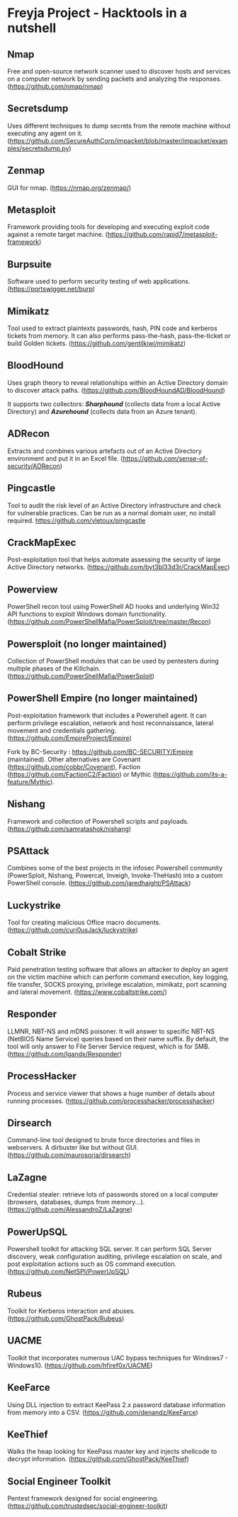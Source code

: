 # Freyja Project - Hacktools in a nutshell

## Nmap

Free and open-source network scanner used to discover hosts and services on a computer network by sending packets and analyzing the responses. (https://github.com/nmap/nmap)

## Secretsdump

Uses different techniques to dump secrets from the remote machine without executing any agent on it. (https://github.com/SecureAuthCorp/impacket/blob/master/impacket/examples/secretsdump.py)

## Zenmap

GUI for nmap. (https://nmap.org/zenmap/)

## Metasploit

Framework providing tools for developing and executing exploit code against a remote target machine. (https://github.com/rapid7/metasploit-framework)

## Burpsuite

Software used to perform security testing of web applications. (https://portswigger.net/burp)

## Mimikatz

Tool used to extract plaintexts passwords, hash, PIN code and kerberos tickets from memory. It can also performs pass-the-hash, pass-the-ticket or build Golden tickets. (https://github.com/gentilkiwi/mimikatz)

## BloodHound

Uses graph theory to reveal relationships within an Active Directory domain to discover attack paths. (https://github.com/BloodHoundAD/BloodHound)

It supports two collectors: ***Sharphound*** (collects data from a local Active Directory) and ***Azurehound*** (collects data from an Azure tenant).

## ADRecon

Extracts and combines various artefacts out of an Active Directory environment and put it in an Excel file. (https://github.com/sense-of-security/ADRecon)

## Pingcastle

Tool to audit the risk level of an Active Directory infrastructure and check for vulnerable practices. Can be run as a normal domain user, no install required. https://github.com/vletoux/pingcastle

## CrackMapExec

Post-exploitation tool that helps automate assessing the security of large Active Directory networks. (https://github.com/byt3bl33d3r/CrackMapExec)

## Powerview

PowerShell recon tool using PowerShell AD hooks and underlying Win32 API functions to exploit Windows domain functionality. (https://github.com/PowerShellMafia/PowerSploit/tree/master/Recon)

## Powersploit (no longer maintained)

Collection of PowerShell modules that can be used by pentesters during multiple phases of the Killchain. (https://github.com/PowerShellMafia/PowerSploit)

## PowerShell Empire (no longer maintained)

Post-exploitation framework that includes a Powershell agent. It can perform privilege escalation, network and host reconnaissance, lateral movement and credentials gathering. (https://github.com/EmpireProject/Empire)

Fork by BC-Security : https://github.com/BC-SECURITY/Empire (maintained). Other alternatives are Covenant (https://github.com/cobbr/Covenant), Faction (https://github.com/FactionC2/Faction) or Mythic (https://github.com/its-a-feature/Mythic).

## Nishang

Framework and collection of Powershell scripts and payloads. (https://github.com/samratashok/nishang)

## PSAttack

Combines some of the best projects in the infosec Powershell community (PowerSploit, Nishang, Powercat, Inveigh, Invoke-TheHash) into a custom PowerShell console. (https://github.com/jaredhaight/PSAttack)

## Luckystrike

Tool for creating malicious Office macro documents. (https://github.com/curi0usJack/luckystrike)

## Cobalt Strike

Paid penetration testing software that allows an attacker to deploy an agent on the victim machine which can perform command execution, key logging, file transfer, SOCKS proxying, privilege escalation, mimikatz, port scanning and lateral movement. (https://www.cobaltstrike.com/)

## Responder

LLMNR, NBT-NS and mDNS poisoner. It will answer to specific NBT-NS (NetBIOS Name Service) queries based on their name suffix. By default, the tool will only answer to File Server Service request, which is for SMB. (https://github.com/lgandx/Responder)

## ProcessHacker

Process and service viewer that shows a huge number of details about running processes. (https://github.com/processhacker/processhacker)

## Dirsearch

Command-line tool designed to brute force directories and files in webservers. A dirbuster like but without GUI. (https://github.com/maurosoria/dirsearch)

## LaZagne

Credential stealer: retrieve lots of passwords stored on a local computer (browsers, databases, dumps from memory...). (https://github.com/AlessandroZ/LaZagne)

## PowerUpSQL

Powershell toolkit for attacking SQL server. It can perform SQL Server discovery, weak configuration auditing, privilege escalation on scale, and post exploitation actions such as OS command execution. (https://github.com/NetSPI/PowerUpSQL)

## Rubeus

Toolkit for Kerberos interaction and abuses. (https://github.com/GhostPack/Rubeus)

## UACME

Toolkit that incorporates numerous UAC bypass techniques for Windows7 - Windows10. (https://github.com/hfiref0x/UACME)

## KeeFarce

Using DLL injection to extract KeePass 2.x password database information from memory into a CSV. (https://github.com/denandz/KeeFarce)

## KeeThief

Walks the heap looking for KeePass master key and injects shellcode to decrypt information. (https://github.com/GhostPack/KeeThief)

## Social Engineer Toolkit

Pentest framework designed for social engineering. (https://github.com/trustedsec/social-engineer-toolkit)
